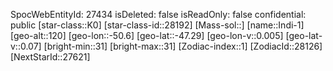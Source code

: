 ﻿---
location: [-47.29,-50.6,120]
type: Station
tags:
- astro/Star

---
SpocWebEntityId: 27434
isDeleted: false
isReadOnly: false
confidential: public
[star-class::K0]
[star-class-id::28192]
[Mass-sol::]
[name::Indi-1]
[geo-alt::120]
[geo-lon::-50.6]
[geo-lat::-47.29]
[geo-lon-v::0.005]
[geo-lat-v::0.07]
[bright-min::31]
[bright-max::31]
[Zodiac-index::1]
[ZodiacId::28126]
[NextStarId::27621]

